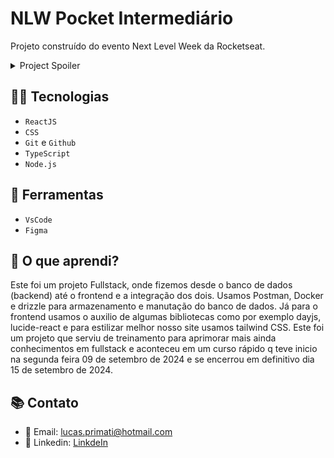 # NLW Pocket Intermediário

Projeto construído do evento Next Level Week da Rocketseat.

<details>
  <summary>Project Spoiler</summary>
  
  ![preview](./web/src/assets/preview.png)
  
  ![preview](./web/src/assets/preview2.png)
</details>

## 👨‍💻 Tecnologias

- `ReactJS`
- `CSS`
- `Git` e `Github`
- `TypeScript`
- `Node.js`

## 🔧 Ferramentas

- `VsCode`
- `Figma`


## 💭 O que aprendi?

Este foi um projeto Fullstack, onde fizemos desde o banco de dados (backend)
até o frontend e a integração dos dois. Usamos Postman, Docker e drizzle para armazenamento e manutação do 
banco de dados.
Já para o frontend usamos o auxilio de algumas bibliotecas como por exemplo dayjs, lucide-react e para estilizar
melhor nosso site usamos tailwind CSS.
Este foi um projeto que serviu de treinamento para aprimorar mais ainda conhecimentos em fullstack
e aconteceu em um curso rápido q teve inicio na segunda feira 09 de setembro de 2024 e se encerrou em definitivo
dia 15 de setembro de 2024.

## 📚 Contato

- 📧 Email: lucas.primati@hotmail.com
- 👤 Linkedin: [LinkdeIn](https://www.linkedin.com/in/lucas-primati/)
